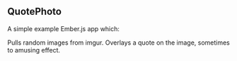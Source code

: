 ## QuotePhoto

A simple example Ember.js app which:

Pulls random images from imgur.
Overlays a quote on the image, sometimes to amusing effect.